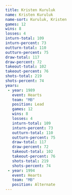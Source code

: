 ```yaml
---
title: Kristen Kuruluk
name: Kristen Kuruluk
name-sort: Kuruluk, Kristen
games: 12
wins: 8
losses: 4
inturn-total: 109
inturn-percent: 73
outturn-total: 110
outturn-percent: 75
draw-total: 117
draw-percent: 72
takeout-total: 102
takeout-percent: 76
shots-total: 219
shots-percent: 74
years:
 - year: 1989
   event: Hearts
   team: "MB"
   position: Lead
   games: 12
   wins: 8
   losses: 4
   inturn-total: 109
   inturn-percent: 73
   outturn-total: 110
   outturn-percent: 75
   draw-total: 117
   draw-percent: 72
   takeout-total: 102
   takeout-percent: 76
   shots-total: 219
   shots-percent: 74
 - year: 1994
   event: Hearts
   team: "MB"
   position: Alternate
---
```

